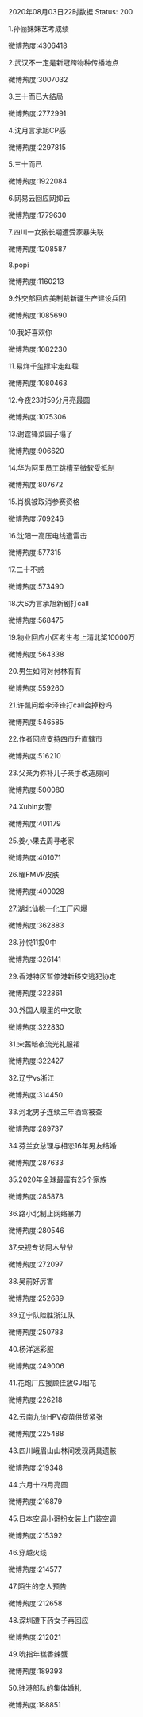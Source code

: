 2020年08月03日22时数据
Status: 200

1.孙俪妹妹艺考成绩

微博热度:4306418

2.武汉不一定是新冠跨物种传播地点

微博热度:3007032

3.三十而已大结局

微博热度:2772991

4.沈月言承旭CP感

微博热度:2297815

5.三十而已

微博热度:1922084

6.网易云回应网抑云

微博热度:1779630

7.四川一女孩长期遭受家暴失联

微博热度:1208587

8.popi

微博热度:1160213

9.外交部回应美制裁新疆生产建设兵团

微博热度:1085690

10.我好喜欢你

微博热度:1082230

11.易烊千玺撑伞走红毯

微博热度:1080463

12.今夜23时59分月亮最圆

微博热度:1075306

13.谢霆锋菜园子塌了

微博热度:906620

14.华为阿里员工跳槽至微软受抵制

微博热度:807672

15.肖枫被取消参赛资格

微博热度:709246

16.沈阳一高压电线遭雷击

微博热度:577315

17.二十不惑

微博热度:573490

18.大S为言承旭新剧打call

微博热度:568475

19.物业回应小区考生考上清北奖10000万

微博热度:564338

20.男生如何对付林有有

微博热度:559260

21.许凯问给李泽锋打call会掉粉吗

微博热度:546585

22.作者回应支持四市升直辖市

微博热度:516210

23.父亲为弥补儿子亲手改造房间

微博热度:500080

24.Xubin女警

微博热度:401179

25.姜小果去周寻老家

微博热度:401071

26.曜FMVP皮肤

微博热度:400028

27.湖北仙桃一化工厂闪爆

微博热度:362883

28.孙悦11投0中

微博热度:326141

29.香港特区暂停港新移交逃犯协定

微博热度:322861

30.外国人眼里的中文歌

微博热度:322830

31.宋茜暗夜流光礼服裙

微博热度:322427

32.辽宁vs浙江

微博热度:314450

33.河北男子连续三年酒驾被查

微博热度:289737

34.芬兰女总理与相恋16年男友结婚

微博热度:287633

35.2020年全球最富有25个家族

微博热度:285878

36.路小北制止网络暴力

微博热度:280546

37.央视专访阿木爷爷

微博热度:272097

38.吴前好厉害

微博热度:252689

39.辽宁队险胜浙江队

微博热度:250783

40.杨洋迷彩服

微博热度:249006

41.花炮厂应援顾佳放GJ烟花

微博热度:226218

42.云南九价HPV疫苗供货紧张

微博热度:225488

43.四川峨眉山山林间发现两具遗骸

微博热度:219348

44.六月十四月亮圆

微博热度:216879

45.日本空调小哥扮女装上门装空调

微博热度:215392

46.穿越火线

微博热度:214577

47.陌生的恋人预告

微博热度:212658

48.深圳遭下药女子再回应

微博热度:212021

49.吮指年糕香辣蟹

微博热度:189393

50.驻港部队的集体婚礼

微博热度:188851

